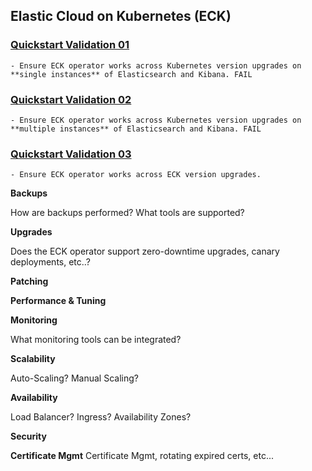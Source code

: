 ## Elastic Cloud on Kubernetes (ECK)

### [Quickstart Validation 01](quickstarts/validation-01/)

	- Ensure ECK operator works across Kubernetes version upgrades on **single instances** of Elasticsearch and Kibana. FAIL

### [Quickstart Validation 02](quickstarts/validation-02/)

	- Ensure ECK operator works across Kubernetes version upgrades on **multiple instances** of Elasticsearch and Kibana. FAIL

### [Quickstart Validation 03](quickstarts/validation-03/)

	- Ensure ECK operator works across ECK version upgrades.


	
**Backups**

How are backups performed? What tools are supported?

**Upgrades**

Does the ECK operator support zero-downtime upgrades, canary deployments, etc..?

**Patching**

**Performance & Tuning**

**Monitoring**

What monitoring tools can be integrated?

**Scalability**

Auto-Scaling? Manual Scaling?

**Availability**

Load Balancer? Ingress? Availability Zones?

**Security**

**Certificate Mgmt**
Certificate Mgmt, rotating expired certs, etc...
